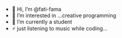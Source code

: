 - 👋 Hi, I’m @fati-fama
- 👀 I’m interested in ...creative programming
- 🌱 I’m currently a student
- ⚡ just listening to music while coding... 

<!---
fati-fama/fati-fama is a ✨ special ✨ repository because its `README.md` (this file) appears on your GitHub profile.
You can click the Preview link to take a look at your changes.
--->
